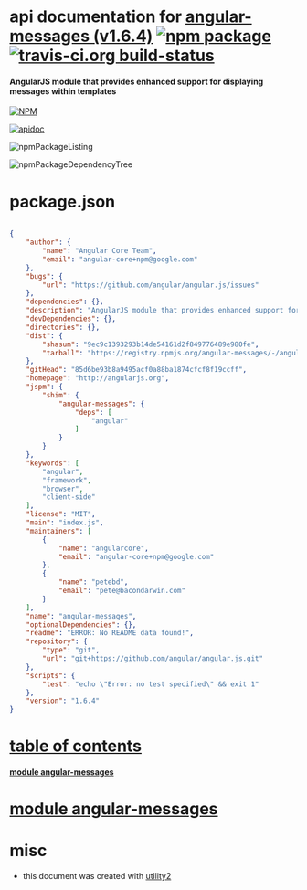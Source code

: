 # api documentation for  [angular-messages (v1.6.4)](http://angularjs.org)  [![npm package](https://img.shields.io/npm/v/npmdoc-angular-messages.svg?style=flat-square)](https://www.npmjs.org/package/npmdoc-angular-messages) [![travis-ci.org build-status](https://api.travis-ci.org/npmdoc/node-npmdoc-angular-messages.svg)](https://travis-ci.org/npmdoc/node-npmdoc-angular-messages)
#### AngularJS module that provides enhanced support for displaying messages within templates

[![NPM](https://nodei.co/npm/angular-messages.png?downloads=true)](https://www.npmjs.com/package/angular-messages)

[![apidoc](https://npmdoc.github.io/node-npmdoc-angular-messages/build/screenCapture.buildNpmdoc.browser._2Fhome_2Ftravis_2Fbuild_2Fnpmdoc_2Fnode-npmdoc-angular-messages_2Ftmp_2Fbuild_2Fapidoc.html.png)](https://npmdoc.github.io/node-npmdoc-angular-messages/build/apidoc.html)

![npmPackageListing](https://npmdoc.github.io/node-npmdoc-angular-messages/build/screenCapture.npmPackageListing.svg)

![npmPackageDependencyTree](https://npmdoc.github.io/node-npmdoc-angular-messages/build/screenCapture.npmPackageDependencyTree.svg)



# package.json

```json

{
    "author": {
        "name": "Angular Core Team",
        "email": "angular-core+npm@google.com"
    },
    "bugs": {
        "url": "https://github.com/angular/angular.js/issues"
    },
    "dependencies": {},
    "description": "AngularJS module that provides enhanced support for displaying messages within templates",
    "devDependencies": {},
    "directories": {},
    "dist": {
        "shasum": "9ec9c1393293b14de54161d2f849776489e980fe",
        "tarball": "https://registry.npmjs.org/angular-messages/-/angular-messages-1.6.4.tgz"
    },
    "gitHead": "85d6be93b8a9495acf0a88ba1874cfcf8f19ccff",
    "homepage": "http://angularjs.org",
    "jspm": {
        "shim": {
            "angular-messages": {
                "deps": [
                    "angular"
                ]
            }
        }
    },
    "keywords": [
        "angular",
        "framework",
        "browser",
        "client-side"
    ],
    "license": "MIT",
    "main": "index.js",
    "maintainers": [
        {
            "name": "angularcore",
            "email": "angular-core+npm@google.com"
        },
        {
            "name": "petebd",
            "email": "pete@bacondarwin.com"
        }
    ],
    "name": "angular-messages",
    "optionalDependencies": {},
    "readme": "ERROR: No README data found!",
    "repository": {
        "type": "git",
        "url": "git+https://github.com/angular/angular.js.git"
    },
    "scripts": {
        "test": "echo \"Error: no test specified\" && exit 1"
    },
    "version": "1.6.4"
}
```



# <a name="apidoc.tableOfContents"></a>[table of contents](#apidoc.tableOfContents)

#### [module angular-messages](#apidoc.module.angular-messages)



# <a name="apidoc.module.angular-messages"></a>[module angular-messages](#apidoc.module.angular-messages)



# misc
- this document was created with [utility2](https://github.com/kaizhu256/node-utility2)
